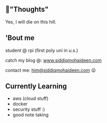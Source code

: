 ## 👀"Thoughts"

Yes, I will die on this hill.

## 'Bout me

student @ rpi (first poly uni in u.s.)

catch my blog @: www.siddiqmohaideen.com

contact me: him@siddiqmohaideen.com 😛

## Currently Learning

- aws (cloud stuff)
- docker
- security stuff :)
- good note taking
<!--
**mohaids/mohaids** is a ✨ _special_ ✨ repository because its `README.md` (this file) appears on your GitHub profile.

Here are some ideas to get you started:

- 🔭 I’m currently working on ...
- 🌱 I’m currently learning ...
- 👯 I’m looking to collaborate on ...
- 🤔 I’m looking for help with ...
- 💬 Ask me about ...
- 📫 How to reach me: ...
- 😄 Pronouns: ...
- ⚡ Fun fact: ...
-->
